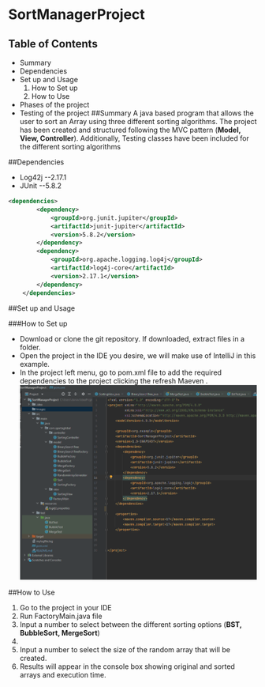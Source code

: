 # SortManagerProject

## Table of Contents
* Summary
* Dependencies
* Set up and Usage
  1. How to Set up
  2. How to Use
* Phases of the project
* Testing of the project
##Summary
A java based program that allows the user to sort an Array using three different sorting algorithms. The project has been created and structured following the MVC pattern (**Model, View, Controller**). Additionally, Testing classes have been included for the different sorting algorithms  

##Dependencies
* Log42j --2.17.1
* JUnit --5.8.2
```xml
<dependencies>
        <dependency>
            <groupId>org.junit.jupiter</groupId>
            <artifactId>junit-jupiter</artifactId>
            <version>5.8.2</version>
        </dependency>
        <dependency>
            <groupId>org.apache.logging.log4j</groupId>
            <artifactId>log4j-core</artifactId>
            <version>2.17.1</version>
        </dependency>
    </dependencies>
```

##Set up and Usage

###How to Set up

* Download or clone the git repository. If downloaded, extract files in a folder.
* Open the project in the IDE you desire, we will make use of IntelliJ in this example.
* In the project left menu, go to pom.xml file to add the required dependencies to the project clicking the refresh Maeven .
![alt text](https://github.com/djucacupueran/SortManagerProject/blob/main/Images/Screenshot%202022-02-07%20082302.png?raw=true)


##How to Use
1. Go to the project in your IDE
2. Run FactoryMain.java file
3. Input a number to select between the different sorting options (**BST, BubbleSort, MergeSort**)
4. 
5. Input a number to select the size of the random array that will be created.
6. Results will appear in the console box showing original and sorted arrays and execution time.




